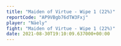 ```yaml
---
title: "Maiden of Virtue - Wipe 1 (22%)"
reportCode: "AP9VBgb76dTW3Fxj"
player: "Näely"
fight: "Maiden of Virtue - Wipe 1 (22%)"
date: 2021-08-30T19:10:09.637000+00:00
---
```


